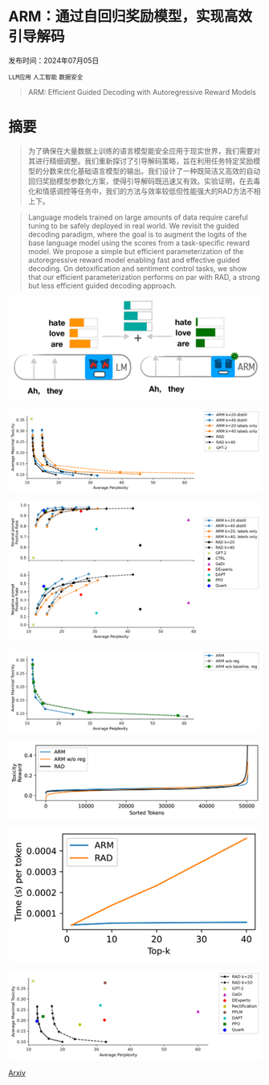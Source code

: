 # ARM：通过自回归奖励模型，实现高效引导解码

发布时间：2024年07月05日

`LLM应用` `人工智能` `数据安全`

> ARM: Efficient Guided Decoding with Autoregressive Reward Models

# 摘要

> 为了确保在大量数据上训练的语言模型能安全应用于现实世界，我们需要对其进行精细调整。我们重新探讨了引导解码策略，旨在利用任务特定奖励模型的分数来优化基础语言模型的输出。我们设计了一种既简洁又高效的自动回归奖励模型参数化方案，使得引导解码既迅速又有效。实验证明，在去毒化和情感调控等任务中，我们的方法与效率较低但性能强大的RAD方法不相上下。

> Language models trained on large amounts of data require careful tuning to be safely deployed in real world. We revisit the guided decoding paradigm, where the goal is to augment the logits of the base language model using the scores from a task-specific reward model. We propose a simple but efficient parameterization of the autoregressive reward model enabling fast and effective guided decoding. On detoxification and sentiment control tasks, we show that our efficient parameterization performs on par with RAD, a strong but less efficient guided decoding approach.

![ARM：通过自回归奖励模型，实现高效引导解码](../../../paper_images/2407.04615/x1.png)

![ARM：通过自回归奖励模型，实现高效引导解码](../../../paper_images/2407.04615/x2.png)

![ARM：通过自回归奖励模型，实现高效引导解码](../../../paper_images/2407.04615/x3.png)

![ARM：通过自回归奖励模型，实现高效引导解码](../../../paper_images/2407.04615/x4.png)

![ARM：通过自回归奖励模型，实现高效引导解码](../../../paper_images/2407.04615/x5.png)

![ARM：通过自回归奖励模型，实现高效引导解码](../../../paper_images/2407.04615/x6.png)

![ARM：通过自回归奖励模型，实现高效引导解码](../../../paper_images/2407.04615/x7.png)

[Arxiv](https://arxiv.org/abs/2407.04615)